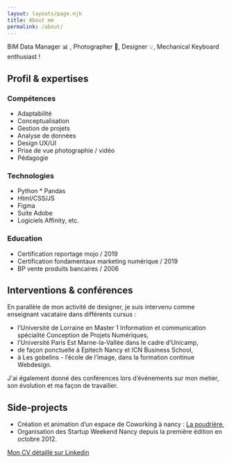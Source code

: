 ```yaml
---
layout: layouts/page.njk
title: About me
permalink: /about/
---
```

BIM Data Manager 📊 , Photographer 📸, Designer 💡, Mechanical Keyboard enthusiast !

## Profil & expertises

### Compétences 

* Adaptabilité
* Conceptualisation
* Gestion de projets
* Analyse de données
* Design UX/UI
* Prise de vue photographie / vidéo
* Pédagogie

### Technologies

* Python
*﻿ Pandas
* Html/CSS/JS
* Figma 
* Suite Adobe
* Logiciels Affinity, etc.

### Education

* Certification reportage mojo / 2019
* Certification fondamentaux marketing numérique / 2019
* BP vente produits bancaires / 2006

## Interventions & conférences

En parallèle de mon activité de designer, je suis intervenu comme enseignant vacataire dans différents cursus :

* l’Université de Lorraine en Master 1 Information et communication spécialité Conception de Projets Numériques,
* l’Université Paris Est Marne-la-Vallée dans le cadre d’Unicamp,
* de façon ponctuelle à Epitech Nancy et ICN Business School,
* à Les gobelins - l’école de l’image, dans la formation continue Webdesign.

J'ai également donné des conférences lors d’événements sur mon metier, son évolution et ma façon de travailler.

## Side-projects

* Création et animation d’un espace de Coworking à nancy : [La poudrière](http://www.poudriere.org/),
* Organisation des Startup Weekend Nancy depuis la première édition en octobre 2012.

[Mon CV détaillé sur Linkedin](https://www.linkedin.com/in/nicolasbirckel/)